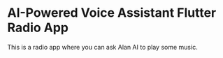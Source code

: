 # AI-Powered Voice Assistant Flutter Radio App

This is a radio app where you can ask Alan AI to play some music.



